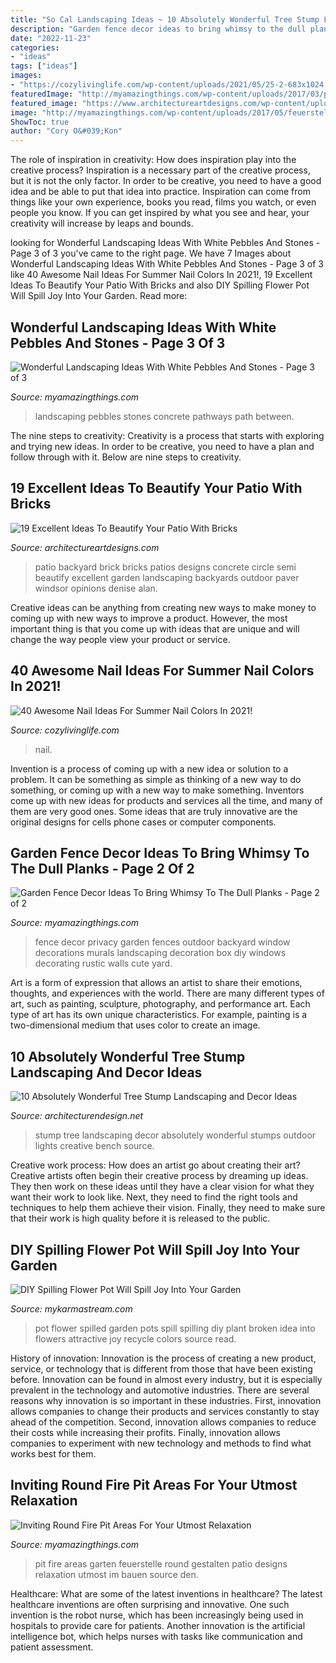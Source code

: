 ```yaml
---
title: "So Cal Landscaping Ideas ~ 10 Absolutely Wonderful Tree Stump Landscaping And Decor Ideas"
description: "Garden fence decor ideas to bring whimsy to the dull planks"
date: "2022-11-23"
categories:
- "ideas"
tags: ["ideas"]
images:
- "https://cozylivinglife.com/wp-content/uploads/2021/05/25-2-683x1024.jpg"
featuredImage: "http://myamazingthings.com/wp-content/uploads/2017/03/path.jpg"
featured_image: "https://www.architectureartdesigns.com/wp-content/uploads/2017/07/10-6-630x394.jpg"
image: "http://myamazingthings.com/wp-content/uploads/2017/05/feuerstelle-bauen-steine22-feuerstelle-designs-im-garten-den-patio-bereich-gemtlich-gestalten-1024x767.jpg"
ShowToc: true
author: "Cory O&#039;Kon"
---
```



The role of inspiration in creativity: How does inspiration play into the creative process?
Inspiration is a necessary part of the creative process, but it is not the only factor. In order to be creative, you need to have a good idea and be able to put that idea into practice. Inspiration can come from things like your own experience, books you read, films you watch, or even people you know. If you can get inspired by what you see and hear, your creativity will increase by leaps and bounds.

	

		
looking for Wonderful Landscaping Ideas With White Pebbles And Stones - Page 3 of 3 you've came to the right page. We have 7 Images about Wonderful Landscaping Ideas With White Pebbles And Stones - Page 3 of 3 like 40 Awesome Nail Ideas For Summer Nail Colors In 2021!, 19 Excellent Ideas To Beautify Your Patio With Bricks and also DIY Spilling Flower Pot Will Spill Joy Into Your Garden. Read more:
		
    
## Wonderful Landscaping Ideas With White Pebbles And Stones - Page 3 Of 3

<img loading=lazy src="http://myamazingthings.com/wp-content/uploads/2017/03/path.jpg" onerror="this.onerror=null;this.src='https://tse3.mm.bing.net/th?id=OIP.JI40F9dl4A3Y2w14ZxKyXQHaFj&amp;pid=15.1';" alt="Wonderful Landscaping Ideas With White Pebbles And Stones - Page 3 of 3">

_Source: myamazingthings.com_

>landscaping pebbles stones concrete pathways path between. 

	

The nine steps to creativity:
Creativity is a process that starts with exploring and trying new ideas. In order to be creative, you need to have a plan and follow through with it. Below are nine steps to creativity.

    
## 19 Excellent Ideas To Beautify Your Patio With Bricks

<img loading=lazy src="https://www.architectureartdesigns.com/wp-content/uploads/2017/07/10-6-630x394.jpg" onerror="this.onerror=null;this.src='https://tse1.mm.bing.net/th?id=OIP.uw_59bPH1F8QdCQWMhqDKwHaEo&amp;pid=15.1';" alt="19 Excellent Ideas To Beautify Your Patio With Bricks">

_Source: architectureartdesigns.com_

>patio backyard brick bricks patios designs concrete circle semi beautify excellent garden landscaping backyards outdoor paver windsor opinions denise alan. 

	

Creative ideas can be anything from creating new ways to make money to coming up with new ways to improve a product. However, the most important thing is that you come up with ideas that are unique and will change the way people view your product or service.

    
## 40 Awesome Nail Ideas For Summer Nail Colors In 2021!

<img loading=lazy src="https://cozylivinglife.com/wp-content/uploads/2021/05/25-2-683x1024.jpg" onerror="this.onerror=null;this.src='https://tse4.mm.bing.net/th?id=OIP.WROzWgLWBBUGOVijpJXZRgHaLG&amp;pid=15.1';" alt="40 Awesome Nail Ideas For Summer Nail Colors In 2021!">

_Source: cozylivinglife.com_

>nail. 

	

Invention is a process of coming up with a new idea or solution to a problem. It can be something as simple as thinking of a new way to do something, or coming up with a new way to make something. Inventors come up with new ideas for products and services all the time, and many of them are very good ones. Some ideas that are truly innovative are the original designs for cells phone cases or computer components.

    
## Garden Fence Decor Ideas To Bring Whimsy To The Dull Planks - Page 2 Of 2

<img loading=lazy src="http://myamazingthings.com/wp-content/uploads/2017/08/garden-fence-decor-6.jpg" onerror="this.onerror=null;this.src='https://tse1.mm.bing.net/th?id=OIP.yrobT3llZbD6aca2cO0lZwHaHa&amp;pid=15.1';" alt="Garden Fence Decor Ideas To Bring Whimsy To The Dull Planks - Page 2 of 2">

_Source: myamazingthings.com_

>fence decor privacy garden fences outdoor backyard window decorations murals landscaping decoration box diy windows decorating rustic walls cute yard. 

	

Art is a form of expression that allows an artist to share their emotions, thoughts, and experiences with the world. There are many different types of art, such as painting, sculpture, photography, and performance art. Each type of art has its own unique characteristics. For example, painting is a two-dimensional medium that uses color to create an image.

    
## 10 Absolutely Wonderful Tree Stump Landscaping And Decor Ideas

<img loading=lazy src="http://cdn.architecturendesign.net/wp-content/uploads/2016/06/5-1.jpg" onerror="this.onerror=null;this.src='https://tse2.mm.bing.net/th?id=OIP.dpDU1Lo2vg_bzfy4eKP62gHaEd&amp;pid=15.1';" alt="10 Absolutely Wonderful Tree Stump Landscaping and Decor Ideas">

_Source: architecturendesign.net_

>stump tree landscaping decor absolutely wonderful stumps outdoor lights creative bench source. 

	

Creative work process: How does an artist go about creating their art?
Creative artists often begin their creative process by dreaming up ideas. They then work on these ideas until they have a clear vision for what they want their work to look like. Next, they need to find the right tools and techniques to help them achieve their vision. Finally, they need to make sure that their work is high quality before it is released to the public.

    
## DIY Spilling Flower Pot Will Spill Joy Into Your Garden

<img loading=lazy src="https://mykarmastream.com/wp-content/uploads/2017/05/spilled-flower-pot-2.jpg" onerror="this.onerror=null;this.src='https://tse2.mm.bing.net/th?id=OIP.cc674LWca9eViXKZZXo6VAHaE8&amp;pid=15.1';" alt="DIY Spilling Flower Pot Will Spill Joy Into Your Garden">

_Source: mykarmastream.com_

>pot flower spilled garden pots spill spilling diy plant broken idea into flowers attractive joy recycle colors source read. 

	

History of innovation:
Innovation is the process of creating a new product, service, or technology that is different from those that have been existing before. Innovation can be found in almost every industry, but it is especially prevalent in the technology and automotive industries. There are several reasons why innovation is so important in these industries. First, innovation allows companies to change their products and services constantly to stay ahead of the competition. Second, innovation allows companies to reduce their costs while increasing their profits. Finally, innovation allows companies to experiment with new technology and methods to find what works best for them.

    
## Inviting Round Fire Pit Areas For Your Utmost Relaxation

<img loading=lazy src="http://myamazingthings.com/wp-content/uploads/2017/05/feuerstelle-bauen-steine22-feuerstelle-designs-im-garten-den-patio-bereich-gemtlich-gestalten-1024x767.jpg" onerror="this.onerror=null;this.src='https://tse4.mm.bing.net/th?id=OIP.Mjo0OpjC9Tw5USalI3ZRdwHaFj&amp;pid=15.1';" alt="Inviting Round Fire Pit Areas For Your Utmost Relaxation">

_Source: myamazingthings.com_

>pit fire areas garten feuerstelle round gestalten patio designs relaxation utmost im bauen source den. 

	

Healthcare: What are some of the latest inventions in healthcare?
The latest healthcare inventions are often surprising and innovative. One such invention is the robot nurse, which has been increasingly being used in hospitals to provide care for patients. Another innovation is the artificial intelligence bot, which helps nurses with tasks like communication and patient assessment.

